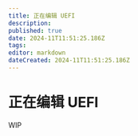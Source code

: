 ```yaml
---
title: 正在编辑 UEFI
description:
published: true
date: 2024-11T11:51:25.186Z
tags:
editor: markdown
dateCreated: 2024-11T11:51:25.186Z
---
```


# 正在编辑 UEFI

WIP